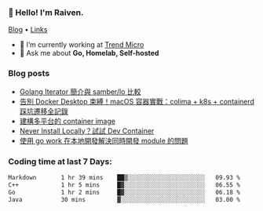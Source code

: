 <!-- ![Codewars](https://www.codewars.com/users/omegaatt36/badges/small) -->
### 👋 Hello! I'm Raiven.
[Blog](https://www.omegaatt.com) • [Links](https://link.omegaatt.com)

- 🔭 I’m currently working at [Trend Micro](https://www.trendmicro.com)
- 💬 Ask me about **Go, Homelab, Self-hosted**

### Blog posts
<!-- BLOG-POST-LIST:START -->
- [Golang Iterator 簡介與 samber/lo 比較](https://www.omegaatt.com/blogs/develop/2025/golang_iterator/)
- [告別 Docker Desktop 束縛！macOS 容器實戰：colima + k8s + containerd 踩坑遷移全記錄](https://www.omegaatt.com/blogs/develop/2025/colima_docker_alternative_on_macos/)
- [建構多平台的 container image](https://www.omegaatt.com/blogs/develop/2025/building_multiple_platform_container_image/)
- [Never Install Locally？試試 Dev Container](https://www.omegaatt.com/blogs/develop/2025/dev_container/)
- [使用 go work 在本地開發解決同時開發 module 的問題](https://www.omegaatt.com/blogs/develop/2025/go_module_and_go_work/)
<!-- BLOG-POST-LIST:END -->

### Coding time at last 7 Days:
<!--START_SECTION:waka-->

```txt
Markdown       1 hr 39 mins    ██▒░░░░░░░░░░░░░░░░░░░░░░   09.93 %
C++            1 hr 5 mins     █▓░░░░░░░░░░░░░░░░░░░░░░░   06.55 %
Go             1 hr 2 mins     █▓░░░░░░░░░░░░░░░░░░░░░░░   06.18 %
Java           30 mins         ▓░░░░░░░░░░░░░░░░░░░░░░░░   03.00 %
```

<!--END_SECTION:waka-->
